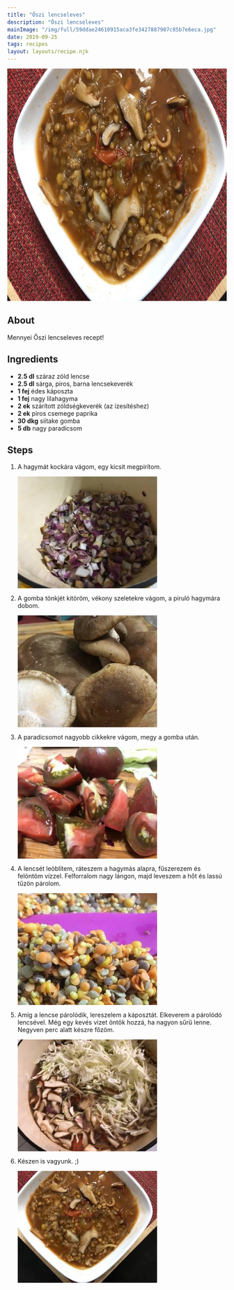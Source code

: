 ```yaml
---
title: "Őszi lencseleves"
description: "Őszi lencseleves"
mainImage: "/img/full/59ddae24610915aca3fe3427887907c85b7e6eca.jpg"
date: 2019-09-25
tags: recipes
layout: layouts/recipe.njk
---
```

                        
<p align="center"><a href="https://cookpad.com/hu/receptek/10706707-oszi-lencseleves" rel="Recipe source page"><img width="751" height="532" src="/img/full/59ddae24610915aca3fe3427887907c85b7e6eca.jpg"/></a></p>

## About
Mennyei Őszi lencseleves recept! 

>  

## Ingredients
* **2.5 dl** száraz zöld lencse
* **2.5 dl** sárga, piros, barna lencsekeverék
* **1 fej** édes káposzta
* **1 fej** nagy lilahagyma
* **2 ek** szárított zöldségkeverék (az ízesítéshez)
* **2 ek** piros csemege paprika
* **30 dkg** siitake gomba
* **5 db** nagy paradicsom

## Steps

1. A hagymát kockára vágom, egy kicsit megpirítom.
 
    <p><img width="320" height="256" align="left" src="/img/full/4f76c4dd06fa02418ba73f1c01c64beb975f9945.jpg"/></p><div style="clear: both"/>

2. A gomba tönkjét kitöröm, vékony szeletekre vágom, a piruló hagymára dobom.
 
    <p><img width="320" height="256" align="left" src="/img/full/baea63052893b86bb1092676fa2f5626a2d85847.jpg"/></p><div style="clear: both"/>

3. A paradicsomot nagyobb cikkekre vágom, megy a gomba után.
 
    <p><img width="320" height="256" align="left" src="/img/full/d04de429bb3e15857adba34ea05709a4c76f9af8.jpg"/></p><div style="clear: both"/>

4. A lencsét leöblítem, ráteszem a hagymás alapra, fűszerezem és felöntöm vízzel. Felforralom nagy lángon, majd leveszem a hőt és lassú tűzön párolom.
 
    <p><img width="320" height="256" align="left" src="/img/full/edb1ae2bbabd0706c0b9415b25d1114029354219.jpg"/></p><div style="clear: both"/>

5. Amíg a lencse párolódik, lereszelem a káposztát. Elkeverem a párolódó lencsével. Még egy kevés vizet öntök hozzá, ha nagyon sűrű lenne. Negyven perc alatt készre főzöm.
 
    <p><img width="320" height="256" align="left" src="/img/full/1ae4adf1e86e6eab8412cb9e6de2f3b1471901f3.jpg"/></p><div style="clear: both"/>

6. Készen is vagyunk. ;)
 
    <p><img width="320" height="256" align="left" src="/img/full/9eb47f6c75de82f5013b053350d32f3da2d59a40.jpg"/></p><div style="clear: both"/>

